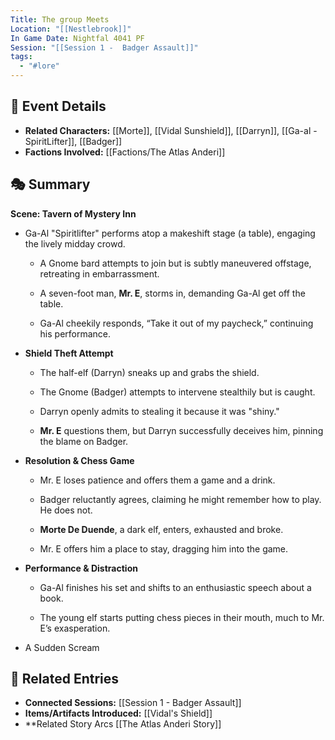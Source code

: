 ```yaml
---
Title: The group Meets
Location: "[[Nestlebrook]]"
In Game Date: Nightfal 4041 PF
Session: "[[Session 1 -  Badger Assault]]"
tags:
  - "#lore"
---
```


## 📆 Event Details
- **Related Characters:** [[Morte]], [[Vidal Sunshield]], [[Darryn]], [[Ga-al - SpiritLifter]], [[Badger]]  
- **Factions Involved:** [[Factions/The Atlas Anderi]]  

## 🎭 Summary
 **Scene: Tavern of Mystery Inn**
    
  - Ga-Al "Spiritlifter" performs atop a makeshift stage (a table), engaging the lively midday crowd.        
    - A Gnome bard attempts to join but is subtly maneuvered offstage, retreating in embarrassment.
        
    - A seven-foot man, **Mr. E**, storms in, demanding Ga-Al get off the table.
        
    - Ga-Al cheekily responds, “Take it out of my paycheck,” continuing his performance.
        
- **Shield Theft Attempt**
    
    - The half-elf (Darryn) sneaks up and grabs the shield.
        
    - The Gnome (Badger) attempts to intervene stealthily but is caught.
        
    - Darryn openly admits to stealing it because it was "shiny."
        
    - **Mr. E** questions them, but Darryn successfully deceives him, pinning the blame on Badger.
        
- **Resolution & Chess Game**
    
    - Mr. E loses patience and offers them a game and a drink.
        
    - Badger reluctantly agrees, claiming he might remember how to play. He does not.
        
    - **Morte De Duende**, a dark elf, enters, exhausted and broke.
        
    - Mr. E offers him a place to stay, dragging him into the game.
        
- **Performance & Distraction**
    
    - Ga-Al finishes his set and shifts to an enthusiastic speech about a book.
        
    - The young elf starts putting chess pieces in their mouth, much to Mr. E’s exasperation.
- A Sudden Scream


## 🔗 Related Entries
- **Connected Sessions:** [[Session 1 -  Badger Assault]]  
- **Items/Artifacts Introduced:** [[Vidal's Shield]]  
- **Related Story Arcs [[The Atlas Anderi Story]]
